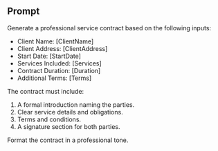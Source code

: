 ## Prompt

Generate a professional service contract based on the following inputs:  
- Client Name: [ClientName]  
- Client Address: [ClientAddress]  
- Start Date: [StartDate]  
- Services Included: [Services]  
- Contract Duration: [Duration]  
- Additional Terms: [Terms]  

The contract must include:  
1. A formal introduction naming the parties.  
2. Clear service details and obligations.  
3. Terms and conditions.  
4. A signature section for both parties.  

Format the contract in a professional tone.